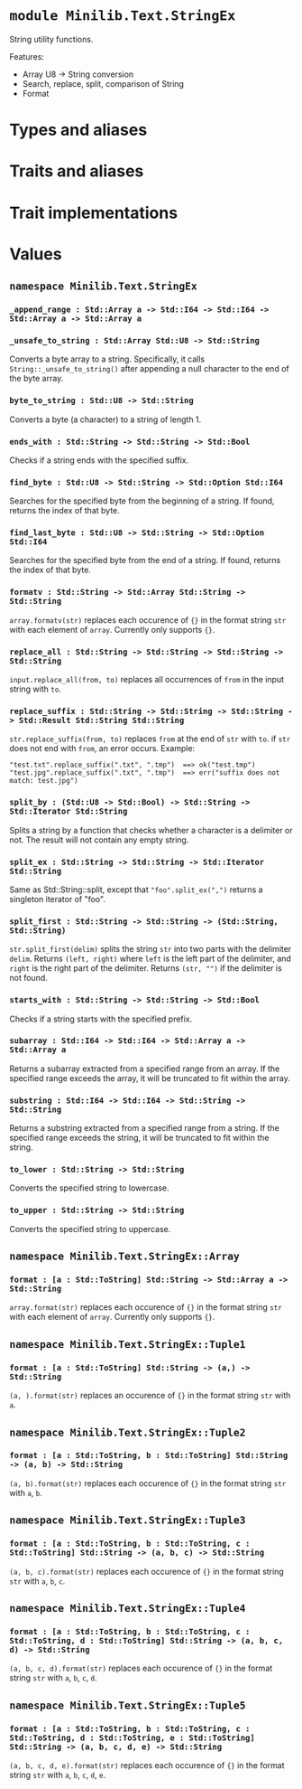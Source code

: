 # `module Minilib.Text.StringEx`

String utility functions.

Features:
- Array U8 -> String conversion
- Search, replace, split, comparison of String
- Format

# Types and aliases

# Traits and aliases

# Trait implementations

# Values

## `namespace Minilib.Text.StringEx`

### `_append_range : Std::Array a -> Std::I64 -> Std::I64 -> Std::Array a -> Std::Array a`

### `_unsafe_to_string : Std::Array Std::U8 -> Std::String`

Converts a byte array to a string. Specifically, it calls `String::_unsafe_to_string()`
after appending a null character to the end of the byte array.

### `byte_to_string : Std::U8 -> Std::String`

Converts a byte (a character) to a string of length 1.

### `ends_with : Std::String -> Std::String -> Std::Bool`

Checks if a string ends with the specified suffix.

### `find_byte : Std::U8 -> Std::String -> Std::Option Std::I64`

Searches for the specified byte from the beginning of a string.
If found, returns the index of that byte.

### `find_last_byte : Std::U8 -> Std::String -> Std::Option Std::I64`

Searches for the specified byte from the end of a string.
If found, returns the index of that byte.

### `formatv : Std::String -> Std::Array Std::String -> Std::String`

`array.formatv(str)` replaces each occurence of `{}` in the format string `str`
with each element of `array`.
Currently only supports `{}`.

### `replace_all : Std::String -> Std::String -> Std::String -> Std::String`

`input.replace_all(from, to)` replaces all occurrences of `from` in the input string with `to`.

### `replace_suffix : Std::String -> Std::String -> Std::String -> Std::Result Std::String Std::String`

`str.replace_suffix(from, to)` replaces `from` at the end of `str` with `to`.
if `str` does not end with `from`, an error occurs.
Example:
```
"test.txt".replace_suffix(".txt", ".tmp")  ==> ok("test.tmp")
"test.jpg".replace_suffix(".txt", ".tmp")  ==> err("suffix does not match: test.jpg")
```

### `split_by : (Std::U8 -> Std::Bool) -> Std::String -> Std::Iterator Std::String`

Splits a string by a function that checks whether a character is a delimiter or not.
The result will not contain any empty string.

### `split_ex : Std::String -> Std::String -> Std::Iterator Std::String`

Same as Std::String::split, except that `"foo".split_ex(",")` returns a singleton iterator of "foo".

### `split_first : Std::String -> Std::String -> (Std::String, Std::String)`

`str.split_first(delim)` splits the string `str` into two parts with the delimiter `delim`.
Returns `(left, right)` where `left` is the left part of the delimiter, and
`right` is the right part of the delimiter.
Returns `(str, "")` if the delimiter is not found.

### `starts_with : Std::String -> Std::String -> Std::Bool`

Checks if a string starts with the specified prefix.

### `subarray : Std::I64 -> Std::I64 -> Std::Array a -> Std::Array a`

Returns a subarray extracted from a specified range from an array.
If the specified range exceeds the array, it will be truncated to fit within the array.

### `substring : Std::I64 -> Std::I64 -> Std::String -> Std::String`

Returns a substring extracted from a specified range from a string.
If the specified range exceeds the string, it will be truncated to fit within the string.

### `to_lower : Std::String -> Std::String`

Converts the specified string to lowercase.

### `to_upper : Std::String -> Std::String`

Converts the specified string to uppercase.

## `namespace Minilib.Text.StringEx::Array`

### `format : [a : Std::ToString] Std::String -> Std::Array a -> Std::String`

`array.format(str)` replaces each occurence of `{}` in the format string `str`
with each element of `array`.
Currently only supports `{}`.

## `namespace Minilib.Text.StringEx::Tuple1`

### `format : [a : Std::ToString] Std::String -> (a,) -> Std::String`

`(a, ).format(str)` replaces an occurence of `{}` in the format string `str`
with `a`.

## `namespace Minilib.Text.StringEx::Tuple2`

### `format : [a : Std::ToString, b : Std::ToString] Std::String -> (a, b) -> Std::String`

`(a, b).format(str)` replaces each occurence of `{}` in the format string `str`
with `a`, `b`.

## `namespace Minilib.Text.StringEx::Tuple3`

### `format : [a : Std::ToString, b : Std::ToString, c : Std::ToString] Std::String -> (a, b, c) -> Std::String`

`(a, b, c).format(str)` replaces each occurence of `{}` in the format string `str`
with `a`, `b`, `c`.

## `namespace Minilib.Text.StringEx::Tuple4`

### `format : [a : Std::ToString, b : Std::ToString, c : Std::ToString, d : Std::ToString] Std::String -> (a, b, c, d) -> Std::String`

`(a, b, c, d).format(str)` replaces each occurence of `{}` in the format string `str`
with `a`, `b`, `c`, `d`.

## `namespace Minilib.Text.StringEx::Tuple5`

### `format : [a : Std::ToString, b : Std::ToString, c : Std::ToString, d : Std::ToString, e : Std::ToString] Std::String -> (a, b, c, d, e) -> Std::String`

`(a, b, c, d, e).format(str)` replaces each occurence of `{}` in the format string `str`
with `a`, `b`, `c`, `d`, `e`.